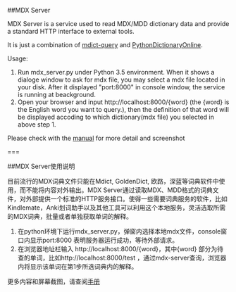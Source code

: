 ##MDX Server

MDX Server is a service used to read MDX/MDD dictionary data and provide a standard HTTP interface to external tools.

It is just a combination of [mdict-query](https://github.com/mmjang/mdict-query) and [PythonDictionaryOnline](https://github.com/amazon200code/PythonDictionaryOnline).

Usage:

1. Run mdx_server.py under Python 3.5 environment. When it shows a dialoge window to ask for mdx file, you may select a mdx file located in your disk. After it displayed "port:8000" in console window, the service is running at beackground.
2. Open your browser and input http://localhost:8000/{word} (the {word} is the English word you want to query.), then the definition of that word will be displayed accoding to which dictionary(mdx file) you selected in above step 1.

Please check with the [manual](manual/mdx-server%20manual.pdf) for more detail and screenshot

===

##MDX Server使用说明

目前流行的MDX词典文件只能在Mdict, GoldenDict, 欧路，深蓝等词典软件中使用，而不能将内容对外输出。MDX Server通过读取MDX、MDD格式的词典文件，对外部提供一个标准的HTTP服务接口。使得一些需要词典服务的软件，比如Kindlemate，Anki划词助手以及其他工具可以利用这个本地服务，灵活选取所需的MDX词典，批量或者单独获取单词的解释。

1. 在python环境下运行mdx_server.py，弹窗内选择本地mdx文件，console窗口内显示port:8000 表明服务器运行成功，等待外部请求。
2. 在浏览器地址栏输入 http://localhost:8000/{word}，其中{word} 部分为待查的单词，比如http://localhost:8000/test ，通过mdx-server查询，浏览器内将显示该单词在第1步所选词典内的解释。

更多内容和屏幕截图，请查阅[手册](manual/mdx-server%20manual.pdf)

